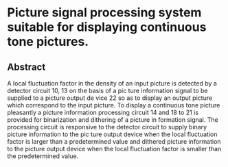 # Picture signal processing system suitable for displaying continuous tone pictures.

## Abstract
A local fluctuation factor in the density of an input picture is detected by a detector circuit 10, 13 on the basis of a pic ture information signal to be supplied to a picture output de vice 22 so as to display an output picture which correspond to the input picture. To display a continuous tone picture pleasantly a picture information processing circuit 14 and 18 to 21 is provided for binarization and dithering of a picture in formation signal. The processing circuit is responsive to the detector circuit to supply binary picture information to the pic ture output device when the local fluctuation factor is larger than a predetermined value and dithered picture information to the picture output device when the local fluctuation factor is smaller than the predetermined value.